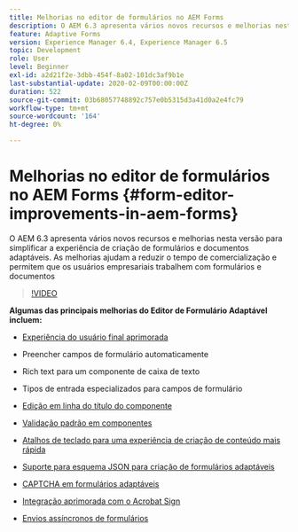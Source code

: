 ```yaml
---
title: Melhorias no editor de formulários no AEM Forms
description: O AEM 6.3 apresenta vários novos recursos e melhorias nesta versão para simplificar a experiência de criação de formulários e documentos adaptáveis. As melhorias ajudam a reduzir o tempo de comercialização e permitem que os usuários empresariais trabalhem com formulários e documentos
feature: Adaptive Forms
version: Experience Manager 6.4, Experience Manager 6.5
topic: Development
role: User
level: Beginner
exl-id: a2d21f2e-3dbb-454f-8a02-101dc3af9b1e
last-substantial-update: 2020-02-09T00:00:00Z
duration: 522
source-git-commit: 03b68057748892c757e0b5315d3a41d0a2e4fc79
workflow-type: tm+mt
source-wordcount: '164'
ht-degree: 0%

---
```


# Melhorias no editor de formulários no AEM Forms {#form-editor-improvements-in-aem-forms}

O AEM 6.3 apresenta vários novos recursos e melhorias nesta versão para simplificar a experiência de criação de formulários e documentos adaptáveis. As melhorias ajudam a reduzir o tempo de comercialização e permitem que os usuários empresariais trabalhem com formulários e documentos

>[!VIDEO](https://video.tv.adobe.com/v/19500?quality=12&learn=on)

**Algumas das principais melhorias do Editor de Formulário Adaptável incluem:**

* [Experiência do usuário final aprimorada](https://helpx.adobe.com/aem-forms/6-3/introduction-forms-authoring.html)

* Preencher campos de formulário automaticamente
* Rich text para um componente de caixa de texto
* Tipos de entrada especializados para campos de formulário

* [Edição em linha do título do componente](https://helpx.adobe.com/aem-forms/6-3/introduction-forms-authoring.html)
* [Validação padrão em componentes](https://helpx.adobe.com/aem-forms/6-3/introduction-forms-authoring.html)
* [Atalhos de teclado para uma experiência de criação de conteúdo mais rápida](https://helpx.adobe.com/aem-forms/6-3/keyboard-shortcuts.html#AdaptiveFormEditor)
* [Suporte para esquema JSON para criação de formulários adaptáveis](https://helpx.adobe.com/aem-forms/6-3/adaptive-form-json-schema-form-model.html)
* [CAPTCHA em formulários adaptáveis](https://helpx.adobe.com/aem-forms/6-3/captcha-adaptive-forms.html)
* [Integração aprimorada com o Acrobat Sign](https://helpx.adobe.com/aem-forms/6-3/working-with-adobe-sign.html)
* [Envios assíncronos de formulários](https://helpx.adobe.com/aem-forms/6-3/asynchronous-submissions-adaptive-forms.html)
